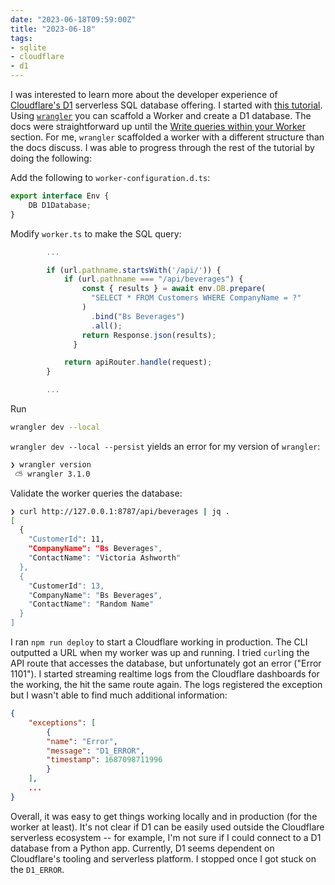 ```yaml
---
date: "2023-06-18T09:59:00Z"
title: "2023-06-18"
tags:
- sqlite
- cloudflare
- d1
---
```


I was interested to learn more about the developer experience of [Cloudflare's D1](https://developers.cloudflare.com/d1) serverless SQL database offering.
I started with [this tutorial](https://developers.cloudflare.com/d1/get-started/#write-queries-within-your-worker).
Using [`wrangler`](https://developers.cloudflare.com/workers/wrangler/install-and-update/) you can scaffold a Worker and create a D1 database.
The docs were straightforward up until the [Write queries within your
Worker](https://developers.cloudflare.com/d1/get-started/#write-queries-within-your-worker) section.
For me, `wrangler` scaffolded a worker with a different structure than the docs discuss.
I was able to progress through the rest of the tutorial by doing the following:

Add the following to `worker-configuration.d.ts`:

```js
export interface Env {
    DB D1Database;
}
```

Modify `worker.ts` to make the SQL query:

```js
        ...

        if (url.pathname.startsWith('/api/')) {
            if (url.pathname === "/api/beverages") {
                const { results } = await env.DB.prepare(
                  "SELECT * FROM Customers WHERE CompanyName = ?"
                )
                  .bind("Bs Beverages")
                  .all();
                return Response.json(results);
              }

            return apiRouter.handle(request);
        }

        ...
```

Run

```sh
wrangler dev --local
```

`wrangler dev --local --persist` yields an error for my version of `wrangler`:

```sh
❯ wrangler version
 ⛅️ wrangler 3.1.0
```

Validate the worker queries the database:

```sh
❯ curl http://127.0.0.1:8787/api/beverages | jq .
[
  {
    "CustomerId": 11,
    "CompanyName": "Bs Beverages",
    "ContactName": "Victoria Ashworth"
  },
  {
    "CustomerId": 13,
    "CompanyName": "Bs Beverages",
    "ContactName": "Random Name"
  }
]
```

I ran `npm run deploy` to start a Cloudflare working in production.
The CLI outputted a URL when my worker was up and running.
I tried `curl`ing the API route that accesses the database, but unfortunately got an error ("Error 1101").
I started streaming realtime logs from the Cloudflare dashboards for the working, the hit the same route again.
The logs registered the exception but I wasn't able to find much additional information:

```json
{
    "exceptions": [
        {
        "name": "Error",
        "message": "D1_ERROR",
        "timestamp": 1687098711996
        }
    ],
    ...
}
```

Overall, it was easy to get things working locally and in production (for the worker at least).
It's not clear if D1 can be easily used outside the Cloudflare serverless ecosystem -- for example, I'm not sure if I could connect to a D1 database from a Python app.
Currently, D1 seems dependent on Cloudflare's tooling and serverless platform.
I stopped once I got stuck on the `D1_ERROR`.

